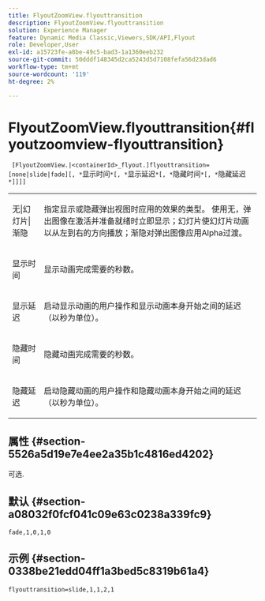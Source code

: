 ```yaml
---
title: FlyoutZoomView.flyouttransition
description: FlyoutZoomView.flyouttransition
solution: Experience Manager
feature: Dynamic Media Classic,Viewers,SDK/API,Flyout
role: Developer,User
exl-id: a15723fe-a8be-49c5-bad3-1a1360eeb232
source-git-commit: 50dddf148345d2ca5243d5d7108fefa56d23dad6
workflow-type: tm+mt
source-wordcount: '119'
ht-degree: 2%

---
```


# FlyoutZoomView.flyouttransition{#flyoutzoomview-flyouttransition}

` [FlyoutZoomView.|<containerId>_flyout.]flyouttransition=[none|slide|fade][, *`显示时间`*[, *`显示延迟`*[, *`隐藏时间`*[, *`隐藏延迟`*]]]]`

<table id="table_AB421835D2454ECD8AA40DBFADBAC65F"> 
 <tbody> 
  <tr> 
   <td colname="col1"> <p> <span class="codeph"> <span class="varname">无|幻灯片|渐隐</span> </span> </p> </td> 
   <td colname="col2"> <p> 指定显示或隐藏弹出视图时应用的效果的类型。 使用<span class="codeph">无</span>，弹出图像在激活并准备就绪时立即显示；<span class="codeph">幻灯片</span>使幻灯片动画以从左到右的方向播放；<span class="codeph">渐隐</span>对弹出图像应用Alpha过渡。 </p> </td> 
  </tr> 
  <tr> 
   <td colname="col1"> <p> <span class="codeph"> <span class="varname">显示时间</span> </span> </p> </td> 
   <td colname="col2"> <p> 显示动画完成需要的秒数。 </p> </td> 
  </tr> 
  <tr> 
   <td colname="col1"> <p> <span class="codeph"> <span class="varname">显示延迟</span> </span> </p> </td> 
   <td colname="col2"> <p> 启动显示动画的用户操作和显示动画本身开始之间的延迟（以秒为单位）。 </p> </td> 
  </tr> 
  <tr> 
   <td colname="col1"> <p> <span class="codeph"> <span class="varname">隐藏时间</span> </span> </p> </td> 
   <td colname="col2"> <p> 隐藏动画完成需要的秒数。 </p> </td> 
  </tr> 
  <tr> 
   <td colname="col1"> <p> <span class="codeph"> <span class="varname">隐藏延迟</span> </span> </p> </td> 
   <td colname="col2"> <p> 启动隐藏动画的用户操作和隐藏动画本身开始之间的延迟（以秒为单位）。 </p> </td> 
  </tr> 
 </tbody> 
</table>

## 属性 {#section-5526a5d19e7e4ee2a35b1c4816ed4202}

可选.

## 默认 {#section-a08032f0fcf041c09e63c0238a339fc9}

`fade,1,0,1,0`

## 示例 {#section-0338be21edd04ff1a3bed5c8319b61a4}

`flyouttransition=slide,1,1,2,1`
